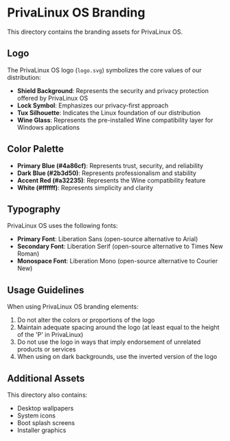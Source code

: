 # PrivaLinux OS Branding

This directory contains the branding assets for PrivaLinux OS.

## Logo

The PrivaLinux OS logo (`logo.svg`) symbolizes the core values of our distribution:

- **Shield Background**: Represents the security and privacy protection offered by PrivaLinux OS
- **Lock Symbol**: Emphasizes our privacy-first approach
- **Tux Silhouette**: Indicates the Linux foundation of our distribution
- **Wine Glass**: Represents the pre-installed Wine compatibility layer for Windows applications

## Color Palette

- **Primary Blue (#4a86cf)**: Represents trust, security, and reliability
- **Dark Blue (#2b3d50)**: Represents professionalism and stability
- **Accent Red (#a32235)**: Represents the Wine compatibility feature
- **White (#ffffff)**: Represents simplicity and clarity

## Typography

PrivaLinux OS uses the following fonts:

- **Primary Font**: Liberation Sans (open-source alternative to Arial)
- **Secondary Font**: Liberation Serif (open-source alternative to Times New Roman)
- **Monospace Font**: Liberation Mono (open-source alternative to Courier New)

## Usage Guidelines

When using PrivaLinux OS branding elements:

1. Do not alter the colors or proportions of the logo
2. Maintain adequate spacing around the logo (at least equal to the height of the 'P' in PrivaLinux)
3. Do not use the logo in ways that imply endorsement of unrelated products or services
4. When using on dark backgrounds, use the inverted version of the logo

## Additional Assets

This directory also contains:

- Desktop wallpapers
- System icons
- Boot splash screens
- Installer graphics